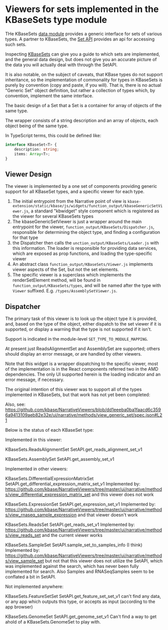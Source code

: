 # Viewers for sets implemented in the KBaseSets type module

THe KBaseSets [data module](https://narrative.kbase.us/#spec/module/KBaseSets) provides a generic interface for sets of various types. A partner to KBaseSets, the [Set API](https://github.com/kbaseapps/SetAPI) provides an api for accessing such sets.

Inspecting [KBaseSets](https://narrative.kbase.us/#spec/module/KBaseSets) can give you a guide to which sets are implemented, and the general data design, but does not give you an accurate picture of the data you will actually deal with through the SetAPI.

It is also notable, on the subject of caveats, that KBase types do not support inheritance, so the implementation of commonality for types in KBaseSets is purely by convention (copy and paste, if you will). That is, there is no actual "Generic Set" object definition, but rather a collection of types which, by convention, implement the same interface.

The basic design of a Set that a Set is a container for array of objects of the same type.

The wrapper consists of a string description and an array of objects, each object being of the same type.

In TypeScript terms, this could be defined like:

```typescript
interface KBaseSet<T> {
    description: string;
    items: Array<T>;
}
```

## Viewer Design

The viewer is implemented by a one set of components providing generic support for all KBaseSet types, and a specific viewer for each type.

1.  The initial entrypoint from the Narrative point of view is `kbase-extension/static/kbase/js/widgets/function_output/kbaseGenericSetViewer.js`, a standard "kbwidget" style component which is registered as the viewer for several KBaseSets types
2.  The kbaseGenericSetViewer is just a wrapper around the main entrypoint for the viewer, `function_output/KBaseSets/Dispatcher.js`, responsible for determining the object type, and finding a configuration for that type
3.  the Dispatcher then calls the `unction_output/KBaseSets/Loader.js` with this information. The loader is responsible for providing data services, which are exposed as prop functions, and loading the type-specific viewer
4.  An abstract class `function_output/KBaseSets/Viewer.js` implements viewer aspects of the Set, but not the set elements.
5.  The specific viewer is a superclass which implements the renderSetElement method, will be found in `function_output/KBaseSets/types`, and will be named after the type with `Viewer` suffixed. E.g. `/types/AssemblySetViewer.js`.

## Dispatcher

The primary task of this viewer is to look up the object type it is provided, and, based
on the type of the object, either dispatch to the set viewer if it is supported, or
display a warning that the type is not supported if it isn't.

Support is indicated in the module-level `SET_TYPE_TO_MODULE_MAPPING`.

At present just ReadsAlignmentSet and AssemblySet are supported; others should display
an error message, or are handled by other viewers.

Note that this widget is a wrapper dispatching to the specific viewer, most of the
implementation is in the React components referred two in the AMD dependencies. The only
UI supported herein is the loading indicator and an error message, if necessary.

The original intention of this viewer was to support all of the types implemented in KBaseSets,
but that work has not yet been completed:

Also, see: <https://github.com/kbase/NarrativeViewers/blob/dd1eeeba0ba1faacd6c3596a9413109aeb82e32e/ui/narrative/methods/view_generic_set/spec.json#L21>

Below is the status of each KBaseSet type:

Implemented in this viewer:

KBaseSets.ReadsAlignmentSet
SetAPI.get_reads_alignment_set_v1

KBaseSets.AssemblySet
SetAPI.get_assembly_set_v1

Implemented in other viewers:

KBaseSets.DifferentialExpressionMatrixSet
SetAPI.get_differential_expression_matrix_set_v1
Implemented by:
<https://github.com/kbase/NarrativeViewers/tree/master/ui/narrative/methods/view_differential_expression_matrix_set>
and this viewer does not work

KBaseSets.ExpressionSet
SetAPI.get_expression_set_v1
Implemented by:
<https://github.com/kbase/NarrativeViewers/tree/master/ui/narrative/methods/view_rnaseq_sample_expression>
and that viewer doesn't work

KBaseSets.ReadsSet
SetAPI.get_reads_set_v1
Implemented by:
<https://github.com/kbase/NarrativeViewers/tree/master/ui/narrative/methods/view_reads_set>
and the current viewer works

KBaseSets.SampleSet
SetAPI.sample_set_to_samples_info (I think)
Implemented by:
<https://github.com/kbase/NarrativeViewers/tree/master/ui/narrative/methods/view_sample_set>
but not that this viewer does not utilize the SetAPI, which was implemented against the search, which
has never been fully implemented for search. Also Samples and RNASeqSamples seem to be conflated
a bit in SetAPI.

Not implemented anywhere:

KBaseSets.FeatureSetSet
SetAPI.get_feature_set_set_v1
can't find any data, or any app which outputs this type, or accepts as input (according to the app browser)

KBaseSets.GenomeSet
SetAPI.get_genome_set_v1
Can't find a way to get ahold of a KBaseSets.GenomeSet to play with.
